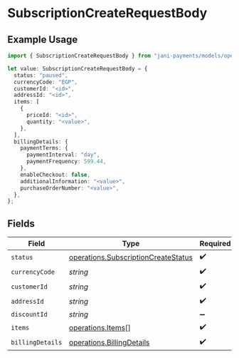 # SubscriptionCreateRequestBody

## Example Usage

```typescript
import { SubscriptionCreateRequestBody } from "jani-payments/models/operations";

let value: SubscriptionCreateRequestBody = {
  status: "paused",
  currencyCode: "EGP",
  customerId: "<id>",
  addressId: "<id>",
  items: [
    {
      priceId: "<id>",
      quantity: "<value>",
    },
  ],
  billingDetails: {
    paymentTerms: {
      paymentInterval: "day",
      paymentFrequency: 599.44,
    },
    enableCheckout: false,
    additionalInformation: "<value>",
    purchaseOrderNumber: "<value>",
  },
};
```

## Fields

| Field                                                                                      | Type                                                                                       | Required                                                                                   | Description                                                                                |
| ------------------------------------------------------------------------------------------ | ------------------------------------------------------------------------------------------ | ------------------------------------------------------------------------------------------ | ------------------------------------------------------------------------------------------ |
| `status`                                                                                   | [operations.SubscriptionCreateStatus](../../models/operations/subscriptioncreatestatus.md) | :heavy_check_mark:                                                                         | N/A                                                                                        |
| `currencyCode`                                                                             | *string*                                                                                   | :heavy_check_mark:                                                                         | N/A                                                                                        |
| `customerId`                                                                               | *string*                                                                                   | :heavy_check_mark:                                                                         | N/A                                                                                        |
| `addressId`                                                                                | *string*                                                                                   | :heavy_check_mark:                                                                         | N/A                                                                                        |
| `discountId`                                                                               | *string*                                                                                   | :heavy_minus_sign:                                                                         | N/A                                                                                        |
| `items`                                                                                    | [operations.Items](../../models/operations/items.md)[]                                     | :heavy_check_mark:                                                                         | N/A                                                                                        |
| `billingDetails`                                                                           | [operations.BillingDetails](../../models/operations/billingdetails.md)                     | :heavy_check_mark:                                                                         | N/A                                                                                        |